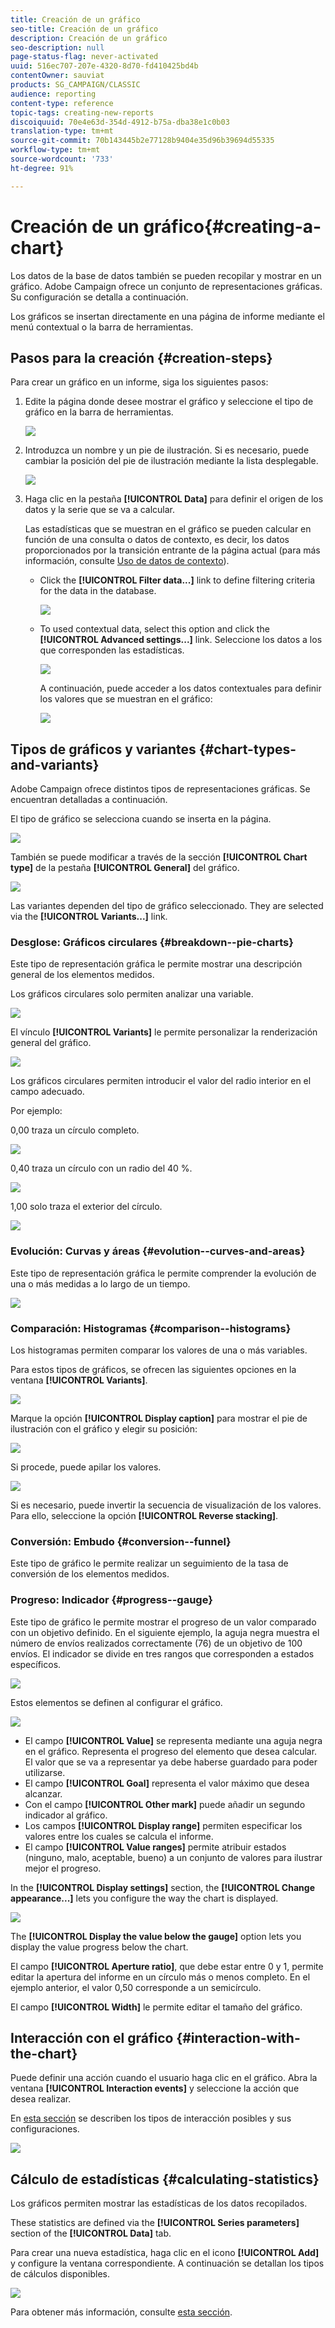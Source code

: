 ```yaml
---
title: Creación de un gráfico
seo-title: Creación de un gráfico
description: Creación de un gráfico
seo-description: null
page-status-flag: never-activated
uuid: 516ec707-207e-4320-8d70-fd410425bd4b
contentOwner: sauviat
products: SG_CAMPAIGN/CLASSIC
audience: reporting
content-type: reference
topic-tags: creating-new-reports
discoiquuid: 70e4e63d-354d-4912-b75a-dba38e1c0b03
translation-type: tm+mt
source-git-commit: 70b143445b2e77128b9404e35d96b39694d55335
workflow-type: tm+mt
source-wordcount: '733'
ht-degree: 91%

---
```



# Creación de un gráfico{#creating-a-chart}

Los datos de la base de datos también se pueden recopilar y mostrar en un gráfico. Adobe Campaign ofrece un conjunto de representaciones gráficas. Su configuración se detalla a continuación.

Los gráficos se insertan directamente en una página de informe mediante el menú contextual o la barra de herramientas.

## Pasos para la creación {#creation-steps}

Para crear un gráfico en un informe, siga los siguientes pasos:

1. Edite la página donde desee mostrar el gráfico y seleccione el tipo de gráfico en la barra de herramientas.

   ![](assets/s_advuser_report_page_activity_04.png)

1. Introduzca un nombre y un pie de ilustración. Si es necesario, puede cambiar la posición del pie de ilustración mediante la lista desplegable.

   ![](assets/s_ncs_advuser_report_wizard_018.png)

1. Haga clic en la pestaña **[!UICONTROL Data]** para definir el origen de los datos y la serie que se va a calcular.

   Las estadísticas que se muestran en el gráfico se pueden calcular en función de una consulta o datos de contexto, es decir, los datos proporcionados por la transición entrante de la página actual (para más información, consulte [Uso de datos de contexto](../../reporting/using/using-the-context.md#using-context-data)).

   * Click the **[!UICONTROL Filter data...]** link to define filtering criteria for the data in the database.

      ![](assets/reporting_graph_add_filter.png)

   * To used contextual data, select this option and click the **[!UICONTROL Advanced settings...]** link. Seleccione los datos a los que corresponden las estadísticas.

      ![](assets/reporting_graph_from_context.png)

      A continuación, puede acceder a los datos contextuales para definir los valores que se muestran en el gráfico:

      ![](assets/reporting_graph_select-from_context.png)

## Tipos de gráficos y variantes {#chart-types-and-variants}

Adobe Campaign ofrece distintos tipos de representaciones gráficas. Se encuentran detalladas a continuación.

El tipo de gráfico se selecciona cuando se inserta en la página.

![](assets/s_advuser_report_page_activity_04.png)

También se puede modificar a través de la sección **[!UICONTROL Chart type]** de la pestaña **[!UICONTROL General]** del gráfico.

![](assets/reporting_change_graph_type.png)

Las variantes dependen del tipo de gráfico seleccionado. They are selected via the **[!UICONTROL Variants...]** link.

### Desglose: Gráficos circulares {#breakdown--pie-charts}

Este tipo de representación gráfica le permite mostrar una descripción general de los elementos medidos.

Los gráficos circulares solo permiten analizar una variable.

![](assets/reporting_graph_type_sector_1.png)

El vínculo **[!UICONTROL Variants]** le permite personalizar la renderización general del gráfico.

![](assets/reporting_graph_type_sector_2.png)

Los gráficos circulares permiten introducir el valor del radio interior en el campo adecuado.

Por ejemplo:

0,00 traza un círculo completo.

![](assets/s_ncs_advuser_report_sector_exple1.png)

0,40 traza un círculo con un radio del 40 %.

![](assets/s_ncs_advuser_report_sector_exple2.png)

1,00 solo traza el exterior del círculo.

![](assets/s_ncs_advuser_report_sector_exple3.png)

### Evolución: Curvas y áreas {#evolution--curves-and-areas}

Este tipo de representación gráfica le permite comprender la evolución de una o más medidas a lo largo de un tiempo.

![](assets/reporting_graph_type_curve.png)

### Comparación: Histogramas {#comparison--histograms}

Los histogramas permiten comparar los valores de una o más variables.

Para estos tipos de gráficos, se ofrecen las siguientes opciones en la ventana **[!UICONTROL Variants]**.

![](assets/reporting_select_graph_var.png)

Marque la opción **[!UICONTROL Display caption]** para mostrar el pie de ilustración con el gráfico y elegir su posición:

![](assets/reporting_select_graph_legend.png)

Si procede, puede apilar los valores.

![](assets/reporting_graph_type_histo.png)

Si es necesario, puede invertir la secuencia de visualización de los valores. Para ello, seleccione la opción **[!UICONTROL Reverse stacking]**.

### Conversión: Embudo {#conversion--funnel}

Este tipo de gráfico le permite realizar un seguimiento de la tasa de conversión de los elementos medidos.

### Progreso: Indicador {#progress--gauge}

Este tipo de gráfico le permite mostrar el progreso de un valor comparado con un objetivo definido. En el siguiente ejemplo, la aguja negra muestra el número de envíos realizados correctamente (76) de un objetivo de 100 envíos. El indicador se divide en tres rangos que corresponden a estados específicos.

![](assets/reporting_graph_type_gauge.png)

Estos elementos se definen al configurar el gráfico.

![](assets/reporting_graph_type_gauge1.png)

* El campo **[!UICONTROL Value]** se representa mediante una aguja negra en el gráfico. Representa el progreso del elemento que desea calcular. El valor que se va a representar ya debe haberse guardado para poder utilizarse.
* El campo **[!UICONTROL Goal]** representa el valor máximo que desea alcanzar.
* Con el campo **[!UICONTROL Other mark]** puede añadir un segundo indicador al gráfico.
* Los campos **[!UICONTROL Display range]** permiten especificar los valores entre los cuales se calcula el informe.
* El campo **[!UICONTROL Value ranges]** permite atribuir estados (ninguno, malo, aceptable, bueno) a un conjunto de valores para ilustrar mejor el progreso.

In the **[!UICONTROL Display settings]** section, the **[!UICONTROL Change appearance...]** lets you configure the way the chart is displayed.

![](assets/reporting_graph_type_gauge2.png)

The **[!UICONTROL Display the value below the gauge]** option lets you display the value progress below the chart.

El campo **[!UICONTROL Aperture ratio]**, que debe estar entre 0 y 1, permite editar la apertura del informe en un círculo más o menos completo. En el ejemplo anterior, el valor 0,50 corresponde a un semicírculo.

El campo **[!UICONTROL Width]** le permite editar el tamaño del gráfico.

## Interacción con el gráfico {#interaction-with-the-chart}

Puede definir una acción cuando el usuario haga clic en el gráfico. Abra la ventana **[!UICONTROL Interaction events]** y seleccione la acción que desea realizar.

En [esta sección](../../web/using/static-elements-in-a-web-form.md#inserting-html-content) se describen los tipos de interacción posibles y sus configuraciones.

![](assets/s_ncs_advuser_report_wizard_017.png)

## Cálculo de estadísticas {#calculating-statistics}

Los gráficos permiten mostrar las estadísticas de los datos recopilados.

These statistics are defined via the **[!UICONTROL Series parameters]** section of the **[!UICONTROL Data]** tab.

Para crear una nueva estadística, haga clic en el icono **[!UICONTROL Add]** y configure la ventana correspondiente. A continuación se detallan los tipos de cálculos disponibles.

![](assets/reporting_add_statistics.png)

Para obtener más información, consulte [esta sección](../../reporting/using/using-the-descriptive-analysis-wizard.md#statistics-calculation).

